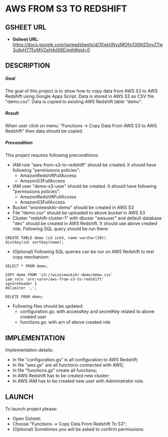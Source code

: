 AWS FROM S3 TO REDSHIFT
=======================


GSHEET URL
----------

* **Gsheet URL**: https://docs.google.com/spreadsheets/d/1XxeUNvzMOfxj130hlZ5nyZTw3cAvH775vMVZeH4dX6E/edit#gid=0


DESCRIPTION
-----------

##### Goal
The goal of this project is to show how to copy data from AWS S3 to AWS Redshift using Google Apps Script. 
Data is stored in AWS S3 as CSV file "demo.csv". Data is copied to existing AWS Redshift table "demo".

##### Result 
When user click on menu: "Functions -> Copy Data From AWS S3 to AWS Redshift" then data should be copied.

##### Precondition
This project requires following preconditions:
* IAM role "aws-from-s3-to-redshift" should be created. It should have following "permissions policies":
  * AmazonRedshiftFullAccess
  * AmazonS3FullAccess
* IAM user "demo-s3-user" should be created. It should have following "permissions policies":
  * AmazonRedshiftFullAccess
  * AmazonS3FullAccess
* Bucket "wisniewskikr-demo" should be created in AWS S3
* File "demo.csv" should be uploaded to above bucket in AWS S3
* Cluster "redshift-cluster-1" with dbuser "awsuser" and default database "dev" should be created in AWS Redshift. It should use above created role. 
Following SQL query should be run there:
```
CREATE TABLE demo (id int4, name varchar(20))
distkey(id) sortkey(name);
```
* (Optional) Following SQL queries can be run on AWS Redshift to test copy mechanism:
```
SELECT * FROM demo;

COPY demo FROM 's3://wisniewskikr-demo/demo.csv'
iam_role 'arn:<arn>/aws-from-s3-to-redshift'
ignoreheader 1
delimiter ',';

DELETE FROM demo;
```
* Following files should be updated:
  * configuration.gs: with accessKey and secretKey related to above created user
  * functions.gs: with arn of above created role


IMPLEMENTATION
-----------

Implementation details:
* In file "configuration.gs" is all configuration to AWS Redshift;
* In file "aws.gs" are all functions connected with AWS;
* In file "functions.gs" create all functions;
* In AWS Redshift has to be created new cluster;
* In AWS IAM has to be created new user with Administrator role.
  

LAUNCH
------

To launch project please:
* Open Gsheet;
* Choose "Functions -> Copy Data From Redshift To S3";
* (Optional) Sometimes you will be asked to confirm permissions.
